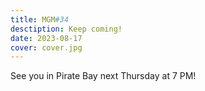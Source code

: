 ```yaml
---
title: MGM#34
desctiption: Keep coming!
date: 2023-08-17
cover: cover.jpg
---
```


See you in Pirate Bay next Thursday at 7 PM!
